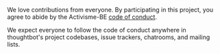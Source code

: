 We love contributions from everyone.
By participating in this project,
you agree to abide by the Activisme-BE [code of conduct].

  [code of conduct]: https://thoughtbot.com/open-source-code-of-conduct

We expect everyone to follow the code of conduct
anywhere in thoughtbot's project codebases,
issue trackers, chatrooms, and mailing lists.
